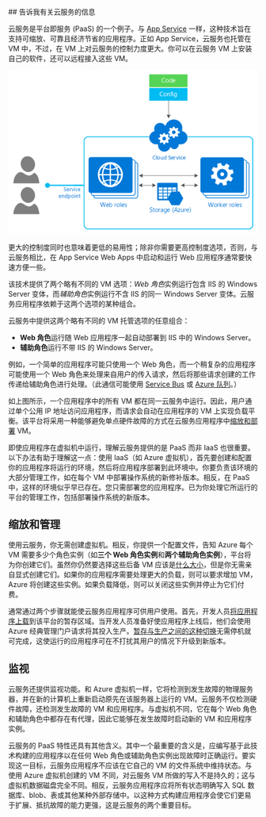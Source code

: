 <a name="tellmecs">
## 告诉我有关云服务的信息

云服务是平台即服务 (PaaS) 的一个例子。与 [App Service](/documentation/articles/app-service-web-overview) 一样，这种技术旨在支持可缩放、可靠且经济节省的应用程序。正如 App Service，云服务也托管在 VM 中，不过，在 VM 上对云服务的控制力度更大。你可以在云服务 VM 上安装自己的软件，还可以远程接入这些 VM。

![cs\_diagram](./media/cloud-services-choose-me-content/diagram.png)

更大的控制度同时也意味着更低的易用性；除非你需要更高控制度选项，否则，与云服务相比，在 App Service Web Apps 中启动和运行 Web 应用程序通常要快速方便一些。

该技术提供了两个略有不同的 VM 选项：*Web 角色*实例运行包含 IIS 的 Windows Server 变体，而*辅助角色*实例运行不含 IIS 的同一 Windows Server 变体。云服务应用程序依赖于这两个选项的某种组合。

云服务中提供这两个略有不同的 VM 托管选项的任意组合：

* **Web 角色**运行随 Web 应用程序一起自动部署到 IIS 中的 Windows Server。
* **辅助角色**运行不带 IIS 的 Windows Server。

例如，一个简单的应用程序可能只使用一个 Web 角色，而一个稍复杂的应用程序可能使用一个 Web 角色来处理来自用户的传入请求，然后将那些请求创建的工作传递给辅助角色进行处理。（此通信可能使用 [Service Bus](/documentation/articles/service-bus-fundamentals-hybrid-solutions) 或 [Azure 队列](/documentation/articles/storage-introduction)。）

如上图所示，一个应用程序中的所有 VM 都在同一云服务中运行。因此，用户通过单个公用 IP 地址访问应用程序，而请求会自动在应用程序的 VM 上实现负载平衡。该平台将采用一种能够避免单点硬件故障的方式在云服务应用程序中[缩放和部署](/documentation/articles/cloud-services-how-to-scale) VM。

即使应用程序在虚拟机中运行，理解云服务提供的是 PaaS 而非 IaaS 也很重要。以下办法有助于理解这一点：使用 IaaS（如 Azure 虚拟机），首先要创建和配置你的应用程序将运行的环境，然后将应用程序部署到此环境中。你要负责该环境的大部分管理工作，如在每个 VM 中部署操作系统的新修补版本。相反，在 PaaS 中，这样的环境似乎早已存在。您只需部署您的应用程序。已为你处理它所运行的平台的管理工作，包括部署操作系统的新版本。

## 缩放和管理
使用云服务，你无需创建虚拟机。相反，你提供一个配置文件，告知 Azure 每个 VM 需要多少个角色实例（如**三个 Web 角色实例**和**两个辅助角色实例**），平台将为你创建它们。虽然你仍然要选择这些后备 VM 应该是[什么大小](/documentation/articles/cloud-services-sizes-specs)，但是你无需亲自显式创建它们。如果你的应用程序需要处理更大的负载，则可以要求增加 VM，Azure 将创建这些实例。如果负载降低，则可以关闭这些实例并停止为它们付费。

通常通过两个步骤就能使云服务应用程序可供用户使用。首先，开发人员[将应用程序上载](/documentation/articles/cloud-services-how-to-create-deploy)到该平台的暂存区域。当开发人员准备好使应用程序上线后，他们会使用 Azure 经典管理门户请求将其投入生产。[暂存与生产之间的这种切换](/documentation/articles/cloud-services-nodejs-stage-application)无需停机就可完成，这使运行的应用程序可在不打扰其用户的情况下升级到新版本。

## 监视
云服务还提供监视功能。和 Azure 虚拟机一样，它将检测到发生故障的物理服务器，并在新的计算机上重新启动原先在该服务器上运行的 VM。云服务不仅检测硬件故障，还检测发生故障的 VM 和应用程序。与虚拟机不同，它在每个 Web 角色和辅助角色中都存在有代理，因此它能够在发生故障时启动新的 VM 和应用程序实例。

云服务的 PaaS 特性还具有其他含义。其中一个最重要的含义是，应编写基于此技术构建的应用程序以在任何 Web 角色或辅助角色实例出现故障时正确运行。要实现这一目标，云服务应用程序不应该在它自己的 VM 的文件系统中维持状态。与使用 Azure 虚拟机创建的 VM 不同，对云服务 VM 所做的写入不是持久的；这与虚拟机数据磁盘完全不同。相反，云服务应用程序应将所有状态明确写入 SQL 数据库、blob、表或其他某种外部存储中。以这种方式构建应用程序会使它们更易于扩展、抵抗故障的能力更强，这是云服务的两个重要目标。

<!---HONumber=Mooncake_0307_2016-->